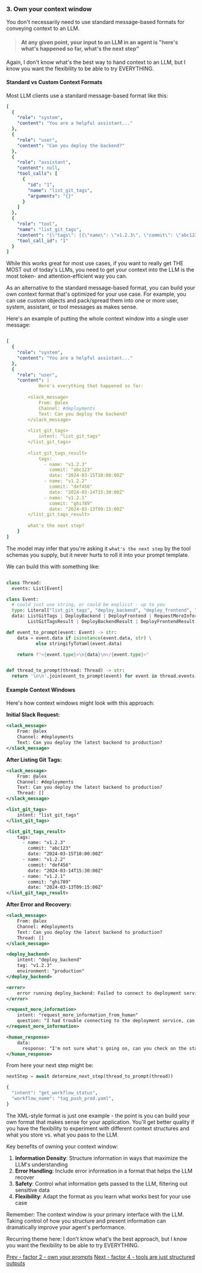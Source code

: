
### 3. Own your context window

You don't necessarily need to use standard message-based formats for conveying context to an LLM.

> #### At any given point, your input to an LLM in an agent is "here's what's happened so far, what's the next step"

<!-- todo syntax highlighting -->
<!-- ![130-own-your-context-building](https://github.com/humanlayer/12-factor-agents/blob/main/img/130-own-your-context-building.png) -->

Again, I don't know what's the best way to hand context to an LLM, but I know you want the flexibility to be able to try EVERYTHING.


#### Standard vs Custom Context Formats

Most LLM clients use a standard message-based format like this:

```yaml
[
  {
    "role": "system",
    "content": "You are a helpful assistant..."
  },
  {
    "role": "user",
    "content": "Can you deploy the backend?"
  },
  {
    "role": "assistant",
    "content": null,
    "tool_calls": [
      {
        "id": "1",
        "name": "list_git_tags",
        "arguments": "{}"
      }
    ]
  },
  {
    "role": "tool",
    "name": "list_git_tags",
    "content": "{\"tags\": [{\"name\": \"v1.2.3\", \"commit\": \"abc123\", \"date\": \"2024-03-15T10:00:00Z\"}, {\"name\": \"v1.2.2\", \"commit\": \"def456\", \"date\": \"2024-03-14T15:30:00Z\"}, {\"name\": \"v1.2.1\", \"commit\": \"abe033d\", \"date\": \"2024-03-13T09:15:00Z\"}]}",
    "tool_call_id": "1"
  }
]
```

While this works great for most use cases, if you want to really get THE MOST out of today's LLMs, you need to get your context into the LLM is the most token- and attention-efficient way you can.

As an alternative to the standard message-based format, you can build your own context format that's optimized for your use case. For example, you can use custom objects and pack/spread them into one or more user, system, assistant, or tool messages as makes sense.

Here's an example of putting the whole context window into a single user message:
```yaml

[
  {
    "role": "system",
    "content": "You are a helpful assistant..."
  },
  {
    "role": "user",
    "content": |
            Here's everything that happened so far:
        
        <slack_message>
            From: @alex
            Channel: #deployments
            Text: Can you deploy the backend?
        </slack_message>
        
        <list_git_tags>
            intent: "list_git_tags"
        </list_git_tags>
        
        <list_git_tags_result>
            tags:
              - name: "v1.2.3"
                commit: "abc123"
                date: "2024-03-15T10:00:00Z"
              - name: "v1.2.2"
                commit: "def456"
                date: "2024-03-14T15:30:00Z"
              - name: "v1.2.1"
                commit: "ghi789"
                date: "2024-03-13T09:15:00Z"
        </list_git_tags_result>
        
        what's the next step?
    }
]
```

The model may infer that you're asking it `what's the next step` by the tool schemas you supply, but it never hurts to roll it into your prompt template.

We can build this with something like: 

```python

class Thread:
  events: List[Event]

class Event:
  # could just use string, or could be explicit - up to you
  type: Literal["list_git_tags", "deploy_backend", "deploy_frontend", "request_more_information", "done_for_now", "list_git_tags_result", "deploy_backend_result", "deploy_frontend_result", "request_more_information_result", "done_for_now_result", "error"]
  data: ListGitTags | DeployBackend | DeployFrontend | RequestMoreInformation |  
        ListGitTagsResult | DeployBackendResult | DeployFrontendResult | RequestMoreInformationResult | string

def event_to_prompt(event: Event) -> str:
    data = event.data if isinstance(event.data, str) \
           else stringifyToYaml(event.data)

    return f"<{event.type}>\n{data}\n</{event.type}>"


def thread_to_prompt(thread: Thread) -> str:
  return '\n\n'.join(event_to_prompt(event) for event in thread.events)
```

#### Example Context Windows

Here's how context windows might look with this approach:

**Initial Slack Request:**
```xml
<slack_message>
    From: @alex
    Channel: #deployments
    Text: Can you deploy the latest backend to production?
</slack_message>
```

**After Listing Git Tags:**
```xml
<slack_message>
    From: @alex
    Channel: #deployments
    Text: Can you deploy the latest backend to production?
    Thread: []
</slack_message>

<list_git_tags>
    intent: "list_git_tags"
</list_git_tags>

<list_git_tags_result>
    tags:
      - name: "v1.2.3"
        commit: "abc123"
        date: "2024-03-15T10:00:00Z"
      - name: "v1.2.2"
        commit: "def456"
        date: "2024-03-14T15:30:00Z"
      - name: "v1.2.1"
        commit: "ghi789"
        date: "2024-03-13T09:15:00Z"
</list_git_tags_result>
```

**After Error and Recovery:**
```xml
<slack_message>
    From: @alex
    Channel: #deployments
    Text: Can you deploy the latest backend to production?
    Thread: []
</slack_message>

<deploy_backend>
    intent: "deploy_backend"
    tag: "v1.2.3"
    environment: "production"
</deploy_backend>

<error>
    error running deploy_backend: Failed to connect to deployment service
</error>

<request_more_information>
    intent: "request_more_information_from_human"
    question: "I had trouble connecting to the deployment service, can you provide more details and/or check on the status of the service?"
</request_more_information>

<human_response>
    data:
      response: "I'm not sure what's going on, can you check on the status of the latest workflow?"
</human_response>
```

From here your next step might be: 

```python
nextStep = await determine_next_step(thread_to_prompt(thread))
```

```python
{
  "intent": "get_workflow_status",
  "workflow_name": "tag_push_prod.yaml",
}
```

The XML-style format is just one example - the point is you can build your own format that makes sense for your application. You'll get better quality if you have the flexibility to experiment with different context structures and what you store vs. what you pass to the LLM. 

Key benefits of owning your context window:
1. **Information Density**: Structure information in ways that maximize the LLM's understanding
2. **Error Handling**: Include error information in a format that helps the LLM recover
3. **Safety**: Control what information gets passed to the LLM, filtering out sensitive data
4. **Flexibility**: Adapt the format as you learn what works best for your use case

Remember: The context window is your primary interface with the LLM. Taking control of how you structure and present information can dramatically improve your agent's performance.

Recurring theme here: I don't know what's the best approach, but I know you want the flexibility to be able to try EVERYTHING.

[Prev - factor 2 - own your prompts](https://github.com/humanlayer/12-factor-agents/blob/main/content/factor-2-own-your-prompts.md) [Next - factor 4 - tools are just structured outputs](https://github.com/humanlayer/12-factor-agents/blob/main/content/factor-4-tools-are-structured-outputs.md)
